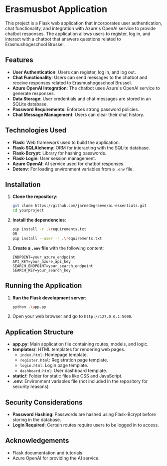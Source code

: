 # Erasmusbot Application

This project is a Flask web application that incorporates user authentication, chat functionality, and integration with Azure's OpenAI service to provide chatbot responses. The application allows users to register, log in, and interact with a chatbot that answers questions related to Erasmushogeschool Brussel.

## Features

- **User Authentication**: Users can register, log in, and log out.
- **Chat Functionality**: Users can send messages to the chatbot and receive responses related to Erasmushogeschool Brussel.
- **Azure OpenAI Integration**: The chatbot uses Azure's OpenAI service to generate responses.
- **Data Storage**: User credentials and chat messages are stored in an SQLite database.
- **Password Requirements**: Enforces strong password policies.
- **Chat Message Management**: Users can clear their chat history.

## Technologies Used

- **Flask**: Web framework used to build the application.
- **Flask-SQLAlchemy**: ORM for interacting with the SQLite database.
- **Flask-Bcrypt**: Library for hashing passwords.
- **Flask-Login**: User session management.
- **Azure OpenAI**: AI service used for chatbot responses.
- **Dotenv**: For loading environment variables from a `.env` file.

## Installation

1. **Clone the repository**:
    ```bash
    git clone https://github.com/jarnedegraeve/ai-essentials.git
    cd yourproject
    ```

2. **Install the dependencies**:
    ```bash
    pip install -r .\requirements.txt
    OR
    pip install --user -r .\requirements.txt
    ```

3. **Create a `.env` file** with the following content:
    ```
    ENDPOINT=your_azure_endpoint
    API_KEY=your_azure_api_key
    SEARCH_ENDPOINT=your_search_endpoint
    SEARCH_KEY=your_search_key
    ```

## Running the Application

1. **Run the Flask development server**:
    ```bash
    python .\app.py
    ```
2. Open your web browser and go to `http://127.0.0.1:5000`.

## Application Structure

- **app.py**: Main application file containing routes, models, and logic.
- **templates/**: HTML templates for rendering web pages.
  - `index.html`: Homepage template.
  - `register.html`: Registration page template.
  - `login.html`: Login page template.
  - `dashboard.html`: User dashboard template.
- **static/**: Folder for static files like CSS and JavaScript.
- **.env**: Environment variables file (not included in the repository for security reasons).

## Security Considerations

- **Password Hashing**: Passwords are hashed using Flask-Bcrypt before storing in the database.
- **Login Required**: Certain routes require users to be logged in to access.

## Acknowledgements

- Flask documentation and tutorials.
- Azure OpenAI for providing the AI service.
